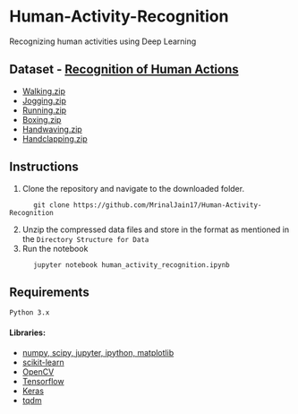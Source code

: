 # Human-Activity-Recognition
Recognizing human activities using Deep Learning 

## Dataset - [Recognition of Human Actions](http://www.nada.kth.se/cvap/actions/)

- [Walking.zip](http://www.nada.kth.se/cvap/actions/walking.zip)
- [Jogging.zip](http://www.nada.kth.se/cvap/actions/jogging.zip)
- [Running.zip](http://www.nada.kth.se/cvap/actions/running.zip)
- [Boxing.zip](http://www.nada.kth.se/cvap/actions/boxing.zip)
- [Handwaving.zip](http://www.nada.kth.se/cvap/actions/handwaving.zip)
- [Handclapping.zip](http://www.nada.kth.se/cvap/actions/handclapping.zip)

## Instructions
1. Clone the repository and navigate to the downloaded folder.
	
  ```	
		git clone https://github.com/MrinalJain17/Human-Activity-Recognition
  ```
  
2. Unzip the compressed data files and store in the format as mentioned in the `Directory Structure for Data`
3. Run the notebook

  ```
		jupyter notebook human_activity_recognition.ipynb
  ```
  
## Requirements
`Python 3.x`

#### Libraries:
- [numpy, scipy, jupyter, ipython, matplotlib](https://scipy.org/install.html)
- [scikit-learn](http://scikit-learn.org/stable/install.html)
- [OpenCV](https://pypi.python.org/pypi/opencv-python)
- [Tensorflow](https://www.tensorflow.org/install/)
- [Keras](https://keras.io/#installation)
- [tqdm](https://pypi.python.org/pypi/tqdm#installation)
